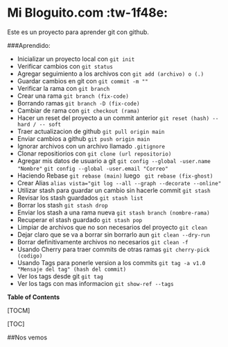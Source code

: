 # Mi Bloguito.com :tw-1f48e:

Este es un proyecto para aprender git con github.

###Aprendido:

- Inicializar un proyecto local con `git init`
- Verificar cambios con `git status`
- Agregar seguimiento a los archivos con `git add (archivo) o (.) `
- Guardar cambios en git con `git commit -m ""`
- Verificar la rama con `git branch`
- Crear una rama `git branch (fix-code)`
- Borrando ramas `git branch -D (fix-code)`
- Cambiar de rama con `git checkout (rama)`
- Hacer un reset del proyecto a un commit anterior `git reset (hash) --hard / -- soft`
- Traer actualizacion de github `git pull origin main`
- Enviar cambios a github `git push origin main`
- Ignorar archivos con un archivo llamado `.gitignore`
- Clonar repositiorios con `git clone (url repositorio)`
- Agregar mis datos de usuario a git `git config --global -user.name "Nombre"` `git config --global -user.email "Correo"`
- Haciendo Rebase `git rebase (main)` luego ` git rebase (fix-ghost)`
- Crear Alias `alias vista="git log --all --graph --decorate --online"`
- Utilizar stash para guardar un cambio sin hacerle commit `git stash`
- Revisar los stash guardados `git stash list`
- Borrar los stash `git stash drop`
- Enviar los stash a una rama nueva `git stash branch (nombre-rama)`
- Recuperar el stash guardado `git stash pop`
- Limpiar de archivos que no son necesarios del proyecto `git clean` 
- Dejar claro que se va a borrar sin borrarlo aun `git clean --dry-run`
- Borrar definitivamente archivos no necesarios `git clean -f`
- Usando Cherry para traer commits de otras ramas `git cherry-pick (codigo)`
- Usando Tags para ponerle version a los commits `git tag -a v1.0 "Mensaje del tag" (hash del commit)`
- Ver los tags desde git `git tag`
- Ver los tags con mas informacion `git show-ref --tags`


**Table of Contents**

[TOCM]

[TOC]

##Nos vemos



